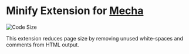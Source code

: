 Minify Extension for [Mecha](https://github.com/mecha-cms/mecha)
================================================================

![Code Size](https://img.shields.io/github/languages/code-size/mecha-cms/x.minify?color=%23444&style=for-the-badge)

This extension reduces page size by removing unused white-spaces and comments from HTML output.